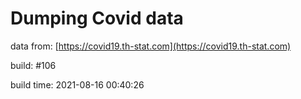 Dumping Covid data
==================
                        
data from: [https://covid19.th-stat.com](https://covid19.th-stat.com)

build: #106

build time: 2021-08-16 00:40:26
